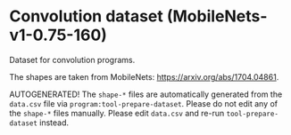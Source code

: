 # Convolution dataset (MobileNets-v1-0.75-160)

Dataset for convolution programs.

The shapes are taken from MobileNets: https://arxiv.org/abs/1704.04861. 

AUTOGENERATED!
The `shape-*` files are automatically generated from the `data.csv` file via `program:tool-prepare-dataset`.
Please do not edit any of the `shape-*` files manually. Please edit `data.csv` and re-run `tool-prepare-dataset` instead.
